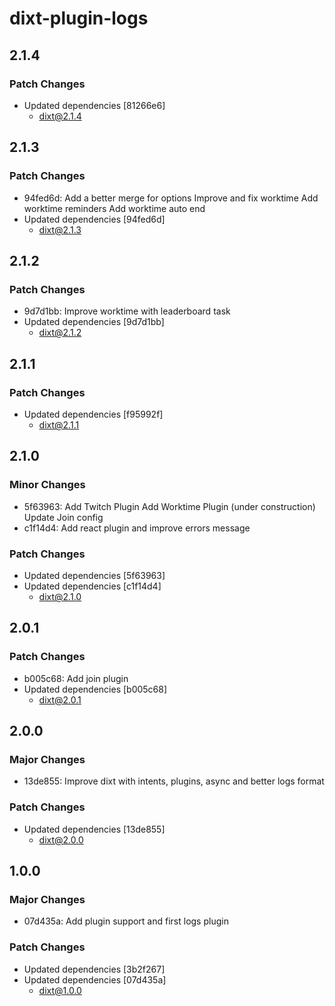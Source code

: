# dixt-plugin-logs

## 2.1.4

### Patch Changes

- Updated dependencies [81266e6]
  - dixt@2.1.4

## 2.1.3

### Patch Changes

- 94fed6d: Add a better merge for options
  Improve and fix worktime
  Add worktime reminders
  Add worktime auto end
- Updated dependencies [94fed6d]
  - dixt@2.1.3

## 2.1.2

### Patch Changes

- 9d7d1bb: Improve worktime with leaderboard task
- Updated dependencies [9d7d1bb]
  - dixt@2.1.2

## 2.1.1

### Patch Changes

- Updated dependencies [f95992f]
  - dixt@2.1.1

## 2.1.0

### Minor Changes

- 5f63963: Add Twitch Plugin
  Add Worktime Plugin (under construction)
  Update Join config
- c1f14d4: Add react plugin and improve errors message

### Patch Changes

- Updated dependencies [5f63963]
- Updated dependencies [c1f14d4]
  - dixt@2.1.0

## 2.0.1

### Patch Changes

- b005c68: Add join plugin
- Updated dependencies [b005c68]
  - dixt@2.0.1

## 2.0.0

### Major Changes

- 13de855: Improve dixt with intents, plugins, async and better logs format

### Patch Changes

- Updated dependencies [13de855]
  - dixt@2.0.0

## 1.0.0

### Major Changes

- 07d435a: Add plugin support and first logs plugin

### Patch Changes

- Updated dependencies [3b2f267]
- Updated dependencies [07d435a]
  - dixt@1.0.0
